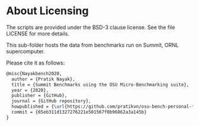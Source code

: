 About Licensing
===============

The scripts are provided under the BSD-3 clause license. See the file LICENSE for more details.

This sub-folder hosts the data from benchmarks run on Summit, ORNL supercomputer.

Please cite it as follows:

```tex
@misc{Nayakbench2020,
  author = {Pratik Nayak},
  title = {Summit Benchmarks using the OSU Micro-Benchmarking suite},
  year = {2020},
  publisher = {GitHub},
  journal = {GitHub repository},
  howpublished = {\url{https://github.com/pratikvn/osu-bench-personal-fork/tree/master/bench_res}},
  commit = {65eb311d1327276221e501567f0b96862a3a145b}
}
```
